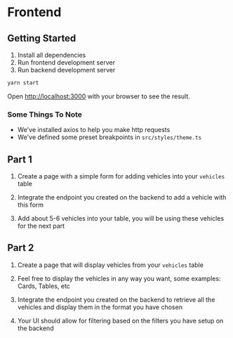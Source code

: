 # Frontend

## Getting Started

1. Install all dependencies
2. Run frontend development server
3. Run backend development server

```bash
yarn start
```

Open [http://localhost:3000](http://localhost:3000) with your browser to see the result.

### Some Things To Note

- We've installed axios to help you make http requests
- We've defined some preset breakpoints in `src/styles/theme.ts`


## Part 1

1. Create a page with a simple form for adding vehicles into your `vehicles` table

2. Integrate the endpoint you created on the backend to add a vehicle with this form

3. Add about 5-6 vehicles into your table, you will be using these vehicles for the next part


## Part 2

1. Create a page that will display vehicles from your `vehicles` table

2. Feel free to display the vehicles in any way you want, some examples: Cards, Tables, etc

3. Integrate the endpoint you created on the backend to retrieve all the vehicles and display them in the format you have chosen

4. Your UI should allow for filtering based on the filters you have setup on the backend

